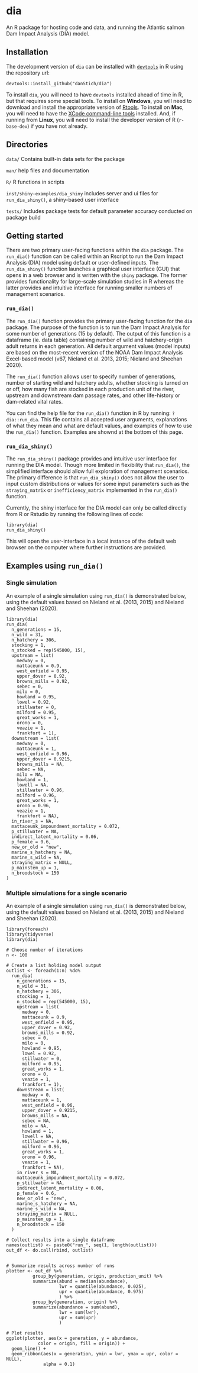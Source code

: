# dia

An R package for hosting code and data, and running the Atlantic salmon Dam Impact Analysis (DIA) model.

## Installation

The development version of `dia` can be installed with  [`devtools`](https://www.rstudio.com/products/rpackages/devtools/) in R using the repository url:

`devtools::install_github("danStich/dia")`

To install `dia`, you will need to have `devtools` installed ahead of time in R, but that requires some special tools. To install on **Windows**, you will need to download and install the appropriate version of [Rtools](https://cran.r-project.org/bin/windows/Rtools/). To install on **Mac**, you will need to have the [XCode command-line tools](http://osxdaily.com/2014/02/12/install-command-line-tools-mac-os-x/) installed. And, if running from **Linux**, you will need to install the developer version of R (`r-base-dev`) if you have not already.

## Directories

`data/` Contains built-in data sets for the package

`man/`  help files and documentation

`R/`    R functions in scripts

`inst/shiny-examples/dia_shiny` includes server and ui files for `run_dia_shiny()`, a shiny-based user interface

`tests/` Includes package tests for default parameter accuracy conducted on package build

## Getting started
There are two primary user-facing functions within the `dia` package. The 
`run_dia()` function can be called within an Rscript to run the Dam Impact Analysis (DIA) model using default or user-defined inputs. The `run_dia_shiny()`
function launches a graphical user interface (GUI) that opens in a web browser and is written with the `shiny` package. The former provides functionality for
large-scale simulation studies in R whereas the latter provides and intuitive 
interface for running smaller numbers of management scenarios.

### `run_dia()`
The `run_dia()` function provides the primary user-facing function for the `dia`
package. The purpose of the function is to run the Dam Impact Analysis for
some number of generations (15 by default). The output of this function is a 
dataframe (ie. data table) containing number of wild and hatchery-origin adult
returns in each generation. All default argument values (model inputs) are 
based on the most-recent version of the NOAA Dam Impact Analysis Excel-based
model (v67, Nieland et al. 2013, 2015; Nieland and Sheehan 2020).

The `run_dia()` function allows user to specify number of generations, 
number of starting wild and hatchery adults, whether stocking is turned on or off, how many fish are stocked in each production unit of the river, upstream and downstream dam passage rates, and other life-history or dam-related 
vital rates.

You can find the help file for the `run_dia()` function in R by running:
`?dia::run_dia`. This file contains all accepted user arguments, explanations
of what they mean and what are default values, and examples of how to use
the `run_dia()` function. Examples are shownd at the bottom of this page.

### `run_dia_shiny()`
The `run_dia_shiny()` package provides and intuitive user interface for running 
the DIA model. Though more limited in flexibility that `run_dia()`, the simplified interface should allow full exploration of management scenarios. The
primary difference is that `run_dia_shiny()` does not allow the user to input
custom distributions or values for some input parameters such as the `straying_matrix` or `inefficiency_matrix` implemented in the `run_dia()` 
function. 

Currently, the shiny interface for the DIA model can only be called directly 
from R or Rstudio by running the following lines of code:
```
library(dia)
run_dia_shiny()
```

This will open the user-interface in a local instance of the default web 
browser on the computer where further instructions are provided.

## Examples using `run_dia()`

### Single simulation
An example of a single simulation using `run_dia()` is demonstrated below,
using the default values based on Nieland et al. (2013, 2015) and
Nieland and Sheehan (2020).

```
library(dia)
run_dia(
  n_generations = 15,
  n_wild = 31,
  n_hatchery = 306,
  stocking = 1,
  n_stocked = rep(545000, 15),
  upstream = list(
    medway = 0, 
    mattaceunk = 0.9, 
    west_enfield = 0.95, 
    upper_dover = 0.92, 
    browns_mills = 0.92, 
    sebec = 0, 
    milo = 0, 
    howland = 0.95, 
    lowel = 0.92,
    stillwater = 0, 
    milford = 0.95, 
    great_works = 1, 
    orono = 0, 
    veazie = 1, 
    frankfort = 1),
  downstream = list(
    medway = 0, 
    mattaceunk = 1, 
    west_enfield = 0.96,
    upper_dover = 0.9215, 
    browns_mills = NA,
    sebec = NA, 
    milo = NA, 
    howland = 1, 
    lowell = NA,
    stillwater = 0.96, 
    milford = 0.96, 
    great_works = 1, 
    orono = 0.96, 
    veazie = 1,
    frankfort = NA),
  in_river_s = NA,
  mattaceunk_impoundment_mortality = 0.072,
  p_stillwater = NA,
  indirect_latent_mortality = 0.06,
  p_female = 0.6,
  new_or_old = "new",
  marine_s_hatchery = NA,
  marine_s_wild = NA,
  straying_matrix = NULL,
  p_mainstem_up = 1,
  n_broodstock = 150
)
```

### Multiple simulations for a single scenario
An example of a single simulation using `run_dia()` is demonstrated below,
using the default values based on Nieland et al. (2013, 2015) and
Nieland and Sheehan (2020).

```
library(foreach)
library(tidyverse)
library(dia)

# Choose number of iterations
n <- 100

# Create a list holding model output
outlist <- foreach(1:n) %do%
  run_dia(
    n_generations = 15,
    n_wild = 31,
    n_hatchery = 306,
    stocking = 1,
    n_stocked = rep(545000, 15),
    upstream = list(
      medway = 0, 
      mattaceunk = 0.9, 
      west_enfield = 0.95, 
      upper_dover = 0.92, 
      browns_mills = 0.92, 
      sebec = 0, 
      milo = 0, 
      howland = 0.95, 
      lowel = 0.92,
      stillwater = 0, 
      milford = 0.95, 
      great_works = 1, 
      orono = 0, 
      veazie = 1, 
      frankfort = 1),
    downstream = list(
      medway = 0, 
      mattaceunk = 1, 
      west_enfield = 0.96,
      upper_dover = 0.9215, 
      browns_mills = NA,
      sebec = NA, 
      milo = NA, 
      howland = 1, 
      lowell = NA,
      stillwater = 0.96, 
      milford = 0.96, 
      great_works = 1, 
      orono = 0.96, 
      veazie = 1,
      frankfort = NA),
    in_river_s = NA,
    mattaceunk_impoundment_mortality = 0.072,
    p_stillwater = NA,
    indirect_latent_mortality = 0.06,
    p_female = 0.6,
    new_or_old = "new",
    marine_s_hatchery = NA,
    marine_s_wild = NA,
    straying_matrix = NULL,
    p_mainstem_up = 1,
    n_broodstock = 150
  )
  
# Collect results into a single dataframe
names(outlist) <- paste0("run_", seq(1, length(outlist)))
out_df <- do.call(rbind, outlist)


# Summarize results across number of runs
plotter <- out_df %>% 
          group_by(generation, origin, production_unit) %>% 
          summarize(abund = median(abundance),
                    lwr = quantile(abundance, 0.025),
                    upr = quantile(abundance, 0.975)
                    ) %>% 
          group_by(generation, origin) %>% 
          summarize(abundance = sum(abund),
                    lwr = sum(lwr),
                    upr = sum(upr)
                    )

# Plot results
ggplot(plotter, aes(x = generation, y = abundance,
            color = origin, fill = origin)) +
  geom_line() +
  geom_ribbon(aes(x = generation, ymin = lwr, ymax = upr, color = NULL),
              alpha = 0.1)    


```

